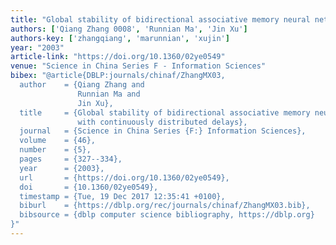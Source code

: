 ```yaml
---
title: "Global stability of bidirectional associative memory neural networks with continuously distributed delays"
authors: ['Qiang Zhang 0008', 'Runnian Ma', 'Jin Xu']
authors-key: ['zhangqiang', 'marunnian', 'xujin']
year: "2003"
article-link: "https://doi.org/10.1360/02ye0549"
venue: "Science in China Series F - Information Sciences"
bibex: "@article{DBLP:journals/chinaf/ZhangMX03,
  author    = {Qiang Zhang and
               Runnian Ma and
               Jin Xu},
  title     = {Global stability of bidirectional associative memory neural networks
               with continuously distributed delays},
  journal   = {Science in China Series {F:} Information Sciences},
  volume    = {46},
  number    = {5},
  pages     = {327--334},
  year      = {2003},
  url       = {https://doi.org/10.1360/02ye0549},
  doi       = {10.1360/02ye0549},
  timestamp = {Tue, 19 Dec 2017 12:35:41 +0100},
  biburl    = {https://dblp.org/rec/journals/chinaf/ZhangMX03.bib},
  bibsource = {dblp computer science bibliography, https://dblp.org}
}"
---
```

